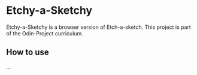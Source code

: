 # Etchy-a-Sketchy

Etchy-a-Sketchy is a browser version of Etch-a-sketch.
This project is part of the Odin-Project curriculum.

## How to use

...